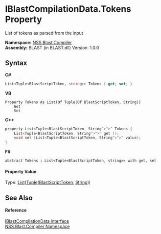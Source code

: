 # IBlastCompilationData.Tokens Property 
 

List of tokens as parsed from the input

**Namespace:**&nbsp;<a href="26a25caa-f50b-92ad-f15c-dbb9db1493ae">NSS.Blast.Compiler</a><br />**Assembly:**&nbsp;BLAST (in BLAST.dll) Version: 1.0.0

## Syntax

**C#**<br />
``` C#
List<Tuple<BlastScriptToken, string>> Tokens { get; set; }
```

**VB**<br />
``` VB
Property Tokens As List(Of Tuple(Of BlastScriptToken, String))
	Get
	Set
```

**C++**<br />
``` C++
property List<Tuple<BlastScriptToken, String^>^>^ Tokens {
	List<Tuple<BlastScriptToken, String^>^>^ get ();
	void set (List<Tuple<BlastScriptToken, String^>^>^ value);
}
```

**F#**<br />
``` F#
abstract Tokens : List<Tuple<BlastScriptToken, string>> with get, set

```


#### Property Value
Type: <a href="https://docs.microsoft.com/dotnet/api/system.collections.generic.list-1" target="_blank" rel="noopener noreferrer">List</a>(<a href="https://docs.microsoft.com/dotnet/api/system.tuple-2" target="_blank" rel="noopener noreferrer">Tuple</a>(<a href="62d1b49d-7dce-3574-fe4a-2a823f309f3c">BlastScriptToken</a>, <a href="https://docs.microsoft.com/dotnet/api/system.string" target="_blank" rel="noopener noreferrer">String</a>))

## See Also


#### Reference
<a href="d2afd70e-15cd-df6e-c1b9-6e1d3e9552bd">IBlastCompilationData Interface</a><br /><a href="26a25caa-f50b-92ad-f15c-dbb9db1493ae">NSS.Blast.Compiler Namespace</a><br />